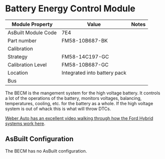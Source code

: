 # Battery Energy Control Module

| Module Property     | Value                        | Notes |
| ------------------- | ---------------------------- | ----- |
| AsBuilt Module Code | 7E4                          |       |
| Part number         | FM58-10B687-BK               |       |
| Calibration         |                              |       |
| Strategy            | FM58-14C197-GC               |       |
| Calibration Level   | FM58-10B687-GC               |       |
| Location            | Integrated into battery pack |       |
| Bus                 |                              |       |

The BECM is the mangement system for the high voltage battery. It controls a lot of the operations of the battery, monitors voltages, balancing, temperatures, cooling, etc. for the battery as a whole. If the high voltage system is out of whack this is what will throw DTCs.

[Weber Auto has an excellent video walking through how the Ford Hybrid systems work here](https://www.youtube.com/watch?v=kmDpNr1PdMk).

## AsBuilt Configuration

The BECM has no AsBuilt configuration.

